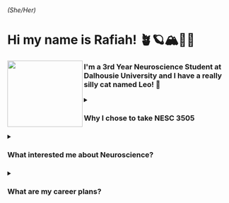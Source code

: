 ###### (She/Her)
# Hi my name is Rafiah! 🪴🪐🏔🧸🌻
<img align="left" width="170" height="150" src="https://github.com/user-attachments/assets/0533a986-69ec-4c9a-acf8-9bddf4421a1d">

### I'm a 3rd Year Neuroscience Student at Dalhousie University and I have a really silly cat named Leo! 💌


<details>
<summary><h3>Why I chose to take NESC 3505 <h3></summary>
I enrolled in this course as part of my Certificate in Neurotechnology Innovation, which Dr. Newman also recommended to help with NCIL projects! 🐳
</details>
<details>
<summary><h3>What interested me about Neuroscience?<h3></summary>
I’ve always been interested in neuroscience because my dad has acromegaly, and that really sparked my fascination in high school when I learned about how the brain produces hormones. 🧠
</details>
<details>
<summary><h3>What are my career plans?<h3></summary>
I wish I knew. 
Might be cool to be a Psychiatrist one day, also debating between Biochemical Engineering and Psychology so it's not looking good in terms of a decision right now. 🙂 

<!--
**rmir4/rmir4** is a ✨ _special_ ✨ repository because its `README.md` (this file) appears on your GitHub profile.

Here are some ideas to get you started:

- 🔭 I’m currently working on ...
- 🌱 I’m currently learning ...
- 👯 I’m looking to collaborate on ...
- 🤔 I’m looking for help with ...
- 💬 Ask me about ...
- 📫 How to reach me: ...
- 😄 Pronouns: ...
- ⚡ Fun fact: ...
-->
